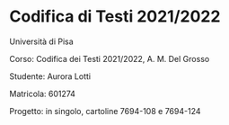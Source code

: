 # Codifica di Testi 2021/2022

Università di Pisa

Corso: Codifica dei Testi 2021/2022, A. M. Del Grosso

Studente: Aurora Lotti

Matricola: 601274

Progetto: in singolo, cartoline 7694-108 e 7694-124
